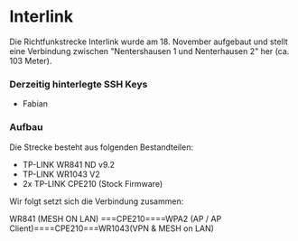 # Interlink

Die Richtfunkstrecke Interlink wurde am 18. November aufgebaut und stellt eine Verbindung zwischen "Nentershausen 1 und Nenterhausen 2" her (ca. 103 Meter). 
### Derzeitig hinterlegte SSH Keys
* Fabian
### Aufbau

Die Strecke besteht aus folgenden Bestandteilen:

* TP-LINK WR841 ND v9.2
* TP-LINK WR1043 V2
* 2x TP-LINK CPE210 (Stock Firmware)

Wir folgt setzt sich die Verbindung zusammen:

WR841 (MESH ON LAN) ===CPE210====WPA2 (AP / AP Client)====CPE210===WR1043(VPN & MESH on LAN)

